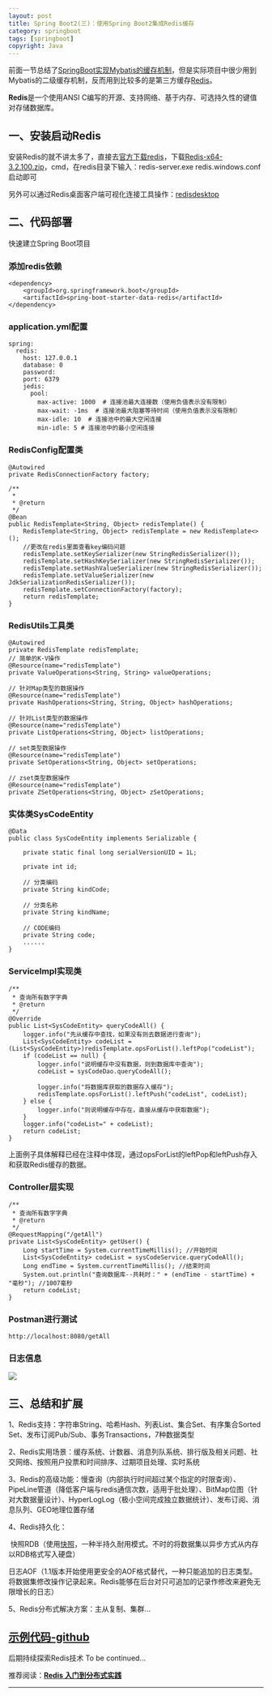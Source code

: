 ```yaml
---
layout: post
title: Spring Boot2(三)：使用Spring Boot2集成Redis缓存
category: springboot
tags: [springboot]
copyright: Java
---
```


前面一节总结了[SpringBoot实现Mybatis的缓存机制](<https://niaobulashi.github.io/springboot/2019/06/28/mybatis-2levelcache.html>)，但是实际项目中很少用到Mybatis的二级缓存机制，反而用到比较多的是第三方缓存[Redis](<https://redis.io/>)。

**Redis**是一个使用ANSI C编写的开源、支持网络、基于内存、可选持久性的键值对存储数据库。

## 一、安装启动Redis

安装Redis的就不讲太多了，直接去[官方下载redis](<https://github.com/microsoftarchive/redis/releases/tag/win-3.2.100>)，下载[Redis-x64-3.2.100.zip](https://github.com/microsoftarchive/redis/releases/download/win-3.2.100/Redis-x64-3.2.100.zip)，cmd，在redis目录下输入：redis-server.exe redis.windows.conf启动即可

另外可以通过Redis桌面客户端可视化连接工具操作：[redisdesktop](<https://redisdesktop.com/>)

## 二、代码部署

快速建立Spring Boot项目

### 添加redis依赖

```
<dependency>
	<groupId>org.springframework.boot</groupId>
    <artifactId>spring-boot-starter-data-redis</artifactId>
</dependency>
```

### application.yml配置

```
spring:
  redis:
    host: 127.0.0.1
    database: 0
    password:
    port: 6379
    jedis:
      pool:
        max-active: 1000  # 连接池最大连接数（使用负值表示没有限制）
        max-wait: -1ms  # 连接池最大阻塞等待时间（使用负值表示没有限制）
        max-idle: 10  # 连接池中的最大空闲连接
        min-idle: 5 # 连接池中的最小空闲连接
```

### RedisConfig配置类

```
@Autowired
private RedisConnectionFactory factory;

/**
 *
 * @return
 */
@Bean
public RedisTemplate<String, Object> redisTemplate() {
    RedisTemplate<String, Object> redisTemplate = new RedisTemplate<>();
    //更改在redis里面查看key编码问题
    redisTemplate.setKeySerializer(new StringRedisSerializer());
    redisTemplate.setHashKeySerializer(new StringRedisSerializer());
    redisTemplate.setHashValueSerializer(new StringRedisSerializer());
    redisTemplate.setValueSerializer(new JdkSerializationRedisSerializer());
    redisTemplate.setConnectionFactory(factory);
    return redisTemplate;
}
```

### RedisUtils工具类

```
@Autowired
private RedisTemplate redisTemplate;
// 简单的K-V操作
@Resource(name="redisTemplate")
private ValueOperations<String, String> valueOperations;

// 针对Map类型的数据操作
@Resource(name="redisTemplate")
private HashOperations<String, String, Object> hashOperations;

// 针对List类型的数据操作
@Resource(name="redisTemplate")
private ListOperations<String, Object> listOperations;

// set类型数据操作
@Resource(name="redisTemplate")
private SetOperations<String, Object> setOperations;

// zset类型数据操作
@Resource(name="redisTemplate")
private ZSetOperations<String, Object> zSetOperations;
```

### 实体类SysCodeEntity

```
@Data
public class SysCodeEntity implements Serializable {

    private static final long serialVersionUID = 1L;

    private int id;

    // 分类编码
    private String kindCode;

    // 分类名称
    private String kindName;

    // CODE编码
    private String code;
	......
}
```

### ServiceImpl实现类

```
/**
 * 查询所有数字字典
 * @return
 */
@Override
public List<SysCodeEntity> queryCodeAll() {
    logger.info("先从缓存中查找，如果没有则去数据进行查询");
    List<SysCodeEntity> codeList = (List<SysCodeEntity>)redisTemplate.opsForList().leftPop("codeList");
    if (codeList == null) {
        logger.info("说明缓存中没有数据，则到数据库中查询");
        codeList = sysCodeDao.queryCodeAll();

        logger.info("将数据库获取的数据存入缓存");
        redisTemplate.opsForList().leftPush("codeList", codeList);
    } else {
        logger.info("则说明缓存中存在，直接从缓存中获取数据");
    }
    logger.info("codeList=" + codeList);
    return codeList;
}
```

上面例子具体解释已经在注释中体现，通过opsForList的leftPop和leftPush存入和获取Redis缓存的数据。

### Controller层实现

```
/**
 * 查询所有数字字典
 * @return
 */
@RequestMapping("/getAll")
private List<SysCodeEntity> getUser() {
    Long startTime = System.currentTimeMillis(); //开始时间
    List<SysCodeEntity> codeList = sysCodeService.queryCodeAll();
    Long endTime = System.currentTimeMillis(); //结束时间
    System.out.println("查询数据库--共耗时：" + (endTime - startTime) + "毫秒"); //1007毫秒
    return codeList;
}
```

### Postman进行测试

```
http://localhost:8080/getAll
```

### 日志信息

![](<https://niaobulashi.github.io/assets/images/2019/springboot/springboot_03_01.png>)

## 三、总结和扩展

1、Redis支持：字符串String、哈希Hash、列表List、集合Set、有序集合Sorted Set、发布订阅Pub/Sub、事务Transactions，7种数据类型

2、Redis实用场景：缓存系统、计数器、消息列队系统、排行版及相关问题、社交网络、按照用户投票和时间排序、过期项目处理、实时系统

3、Redis的高级功能：慢查询（内部执行时间超过某个指定的时限查询）、PipeLine管道（降低客户端与redis通信次数，适用于批处理）、BitMap位图（针对大数据量设计）、HyperLogLog（极小空间完成独立数据统计）、发布订阅、消息队列、GEO地理位置存储

4、Redis持久化：

​    快照RDB（使用[快照](https://zh.wikipedia.org/w/index.php?title=%E5%BF%AB%E7%85%A7&action=edit&redlink=1)，一种半持久耐用模式。不时的将数据集以异步方式从内存以RDB格式写入硬盘）

​    日志AOF（1.1版本开始使用更安全的AOF格式替代，一种只能追加的日志类型。将数据集修改操作记录起来。Redis能够在后台对只可追加的记录作修改来避免无限增长的日志）

5、Redis分布式解决方案：主从复制、集群...



## [**示例代码-github**](<https://github.com/niaobulashi/spring-boot-learning/tree/master/spring-boot-12-mybatis-redis>)



后期持续探索Redis技术 To be continued...



推荐阅读：[**Redis 入门到分布式实践**](<https://gitbook.cn/gitchat/column/5a55d8e232c7126d8482f5d2>)

------

